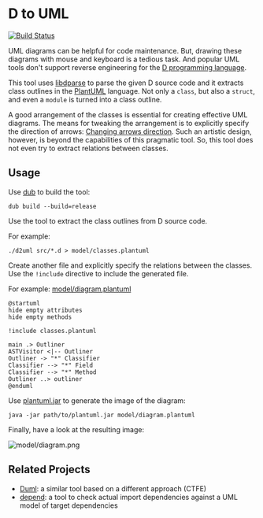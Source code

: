 D to UML
========

[![Build Status](https://github.com/funkwerk-mobility/d2uml/workflows/CI/badge.svg)](https://github.com/funkwerk-mobility/d2uml/actions?query=workflow%3ACI)

UML diagrams can be helpful for code maintenance.
But, drawing these diagrams with mouse and keyboard is a tedious task.
And popular UML tools don't support reverse engineering for the
[D programming language][].

This tool uses [libdparse][] to parse the given D source code
and it extracts class outlines in the [PlantUML][] language.
Not only a `class`, but also a `struct`, and even a `module` is turned into a class outline.

A good arrangement of the classes is essential for creating effective UML diagrams.
The means for tweaking the arrangement is to explicitly specify the direction of arrows:
[Changing arrows direction](http://plantuml.com/classes.html#Direction).
Such an artistic design, however, is beyond the capabilities of this pragmatic tool.
So, this tool does not even try to extract relations between classes.

Usage
-----

Use [dub][] to build the tool:

    dub build --build=release

Use the tool to extract the class outlines from D source code.

For example:

    ./d2uml src/*.d > model/classes.plantuml

Create another file and explicitly specify the relations between the classes.
Use the `!include` directive to include the generated file.

For example:
[model/diagram.plantuml](https://github.com/funkwerk/d2uml/blob/master/model/diagram.plantuml)

    @startuml
    hide empty attributes
    hide empty methods

    !include classes.plantuml

    main .> Outliner
    ASTVisitor <|-- Outliner
    Outliner -> "*" Classifier
    Classifier --> "*" Field
    Classifier --> "*" Method
    Outliner ..> outliner
    @enduml

Use [plantuml.jar][] to generate the image of the diagram:

    java -jar path/to/plantuml.jar model/diagram.plantuml

Finally, have a look at the resulting image:

![model/diagram.png](https://raw.githubusercontent.com/wiki/funkwerk/d2uml/images/diagram.png)

Related Projects
----------------

- [Duml](https://github.com/rikkimax/Duml):
  a similar tool based on a different approach (CTFE)
- [depend](https://github.com/funkwerk/depend):
  a tool to check actual import dependencies
  against a UML model of target dependencies

[D programming language]: http://dlang.org/
[dub]: http://code.dlang.org/
[libdparse]: https://github.com/Hackerpilot/libdparse
[PlantUML]: http://plantuml.com/
[plantuml.jar]: http://sourceforge.net/projects/plantuml/files/plantuml.jar/download
